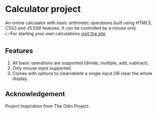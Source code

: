 # Calculator project

An online calculator with basic arithmetic operations built using HTML5, CSS3 and JS ES6 features. It can be controlled by a mouse only. 
<br/>
👉For starting your own calculations [visit the site](https://firkax69.github.io/odin-calculator-2/)

## Features 

1. All basic operations are supported (divide, multiple, add, subtract).<br/>
2. Only mouse input supported.<br/>
3. Comes with options to clear/delete a single input OR clear the whole display.<br/>

## Acknowledgement
 
Project inspiration from The Odin Project.
